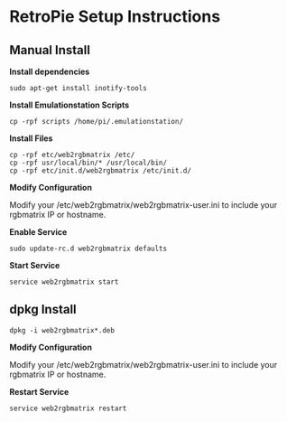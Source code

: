 # RetroPie Setup Instructions

Manual Install
-------

**Install dependencies**
```
sudo apt-get install inotify-tools
```

**Install Emulationstation Scripts**
```
cp -rpf scripts /home/pi/.emulationstation/
```

**Install Files**
```
cp -rpf etc/web2rgbmatrix /etc/
cp -rpf usr/local/bin/* /usr/local/bin/
cp -rpf etc/init.d/web2rgbmatrix /etc/init.d/
```

**Modify Configuration**

Modify your /etc/web2rgbmatrix/web2rgbmatrix-user.ini to include your rgbmatrix IP or hostname.

**Enable Service**
```
sudo update-rc.d web2rgbmatrix defaults
```

**Start Service**
```
service web2rgbmatrix start
```

dpkg Install
-------

```
dpkg -i web2rgbmatrix*.deb
```

**Modify Configuration**

Modify your /etc/web2rgbmatrix/web2rgbmatrix-user.ini to include your rgbmatrix IP or hostname.

**Restart Service**
```
service web2rgbmatrix restart
```

